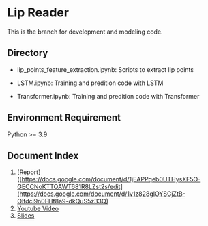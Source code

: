 # Lip Reader
This is the branch for development and modeling code. 

## Directory

- lip_points_feature_extraction.ipynb: Scripts to extract lip points

- LSTM.ipynb: Training and predition code with LSTM

- Transformer.ipynb: Training and predition code with Transformer

## Environment Requirement

Python >= 3.9

## Document Index
1. [Report]([https://docs.google.com/document/d/1jEAPPqeb0UTHysXF5O-GECCNoKTTQAWT681R8LZst2s/edit](https://docs.google.com/document/d/1v1z828gIOYSCjZtB-Olfdcl9n0FHf8a9-dkQuS5z33Q)
2. [Youtube Video](https://www.youtube.com/watch?v=8pghR7m3-HI&t=7s)
3. [Slides](https://docs.google.com/presentation/d/1KU7fv3g8tfhq9wNxSgrcimFh4l2930nvIgi27feCiyQ/edit#slide=id.g266c03fcad2_0_7)
